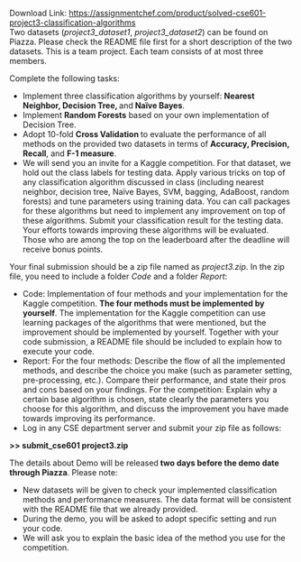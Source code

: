 Download Link: https://assignmentchef.com/product/solved-cse601-project3-classification-algorithms
<br>
Two datasets (<em>project3_dataset1</em>, <em>project3_dataset2</em>) can be found on Piazza. Please check the README file first for a short description of the two datasets. This is a team project. Each team consists of at most three members.

Complete the following tasks:

<ul>

 <li>Implement three classification algorithms by yourself: <strong>Nearest Neighbor, Decision Tree, </strong>and<strong> Naïve Bayes</strong>.</li>

 <li>Implement <strong>Random Forests</strong> based on your own implementation of Decision Tree.</li>

 <li>Adopt 10-fold <strong>Cross Validation </strong>to evaluate the performance of all methods on the provided two datasets in terms of <strong>Accuracy, Precision, Recall</strong>, and <strong>F-1 measure</strong>.</li>

 <li>We will send you an invite for a Kaggle competition. For that dataset, we hold out the class labels for testing data. Apply various tricks on top of any classification algorithm discussed in class (including nearest neighbor, decision tree, Naïve Bayes, SVM, bagging, AdaBoost, random forests) and tune parameters using training data. You can call packages for these algorithms but need to implement any improvement on top of these algorithms. Submit your classification result for the testing data. Your efforts towards improving these algorithms will be evaluated. Those who are among the top on the leaderboard after the deadline will receive bonus points. <strong><em> </em></strong></li>

</ul>




Your final submission should be a zip file named as <em>project3.zip</em>. In the zip file, you need to include a folder <em>Code</em> and a folder <em>Report</em>:

<ul>

 <li>Code: Implementation of four methods and your implementation for the Kaggle competition. <strong>The four methods must be implemented by yourself</strong>. The implementation for the Kaggle competition can use learning packages of the algorithms that were mentioned, but the improvement should be implemented by yourself. Together with your code submission, a README file should be included to explain how to execute your code.</li>

 <li>Report: For the four methods: Describe the flow of all the implemented methods, and describe the choice you make (such as parameter setting, pre-processing, etc.). Compare their performance, and state their pros and cons based on your findings. For the competition: Explain why a certain base algorithm is chosen, state clearly the parameters you choose for this algorithm, and discuss the improvement you have made towards improving its performance.</li>

 <li>Log in any CSE department server and submit your zip file as follows:</li>

</ul>

<strong>&gt;&gt; submit_cse601 project3.zip </strong>




The details about Demo will be released<strong> two days before the demo date through Piazza</strong>. Please note:

<ul>

 <li>New datasets will be given to check your implemented classification methods and performance measures. The data format will be consistent with the README file that we already provided.</li>

 <li>During the demo, you will be asked to adopt specific setting and run your code.</li>

 <li>We will ask you to explain the basic idea of the method you use for the competition.</li>

</ul>